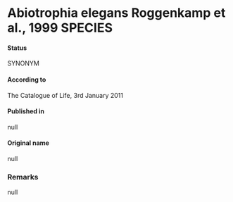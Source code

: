 # Abiotrophia elegans Roggenkamp et al., 1999 SPECIES

#### Status
SYNONYM

#### According to
The Catalogue of Life, 3rd January 2011

#### Published in
null

#### Original name
null

### Remarks
null